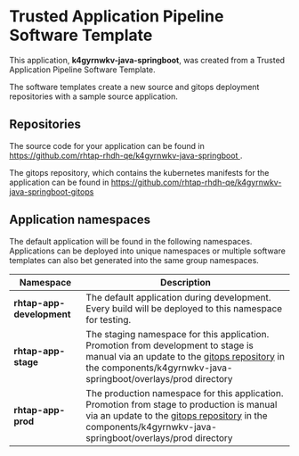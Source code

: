 # Trusted Application Pipeline Software Template

This application, **k4gyrnwkv-java-springboot**, was created from a Trusted Application Pipeline Software Template.

The software templates create a new source and gitops deployment repositories with a sample source application. 

## Repositories

The source code for your application can be found in [https://github.com/rhtap-rhdh-qe/k4gyrnwkv-java-springboot ](https://github.com/rhtap-rhdh-qe/k4gyrnwkv-java-springboot ).
 
The gitops repository, which contains the kubernetes manifests for the application can be found in 
[https://github.com/rhtap-rhdh-qe/k4gyrnwkv-java-springboot-gitops ](https://github.com/rhtap-rhdh-qe/k4gyrnwkv-java-springboot-gitops ) 

## Application namespaces 

The default application will be found in the following namespaces. Applications can be deployed into unique namespaces or multiple software templates can also bet generated into the same group namespaces.  

|  Namespace   |  Description   |  
| -------- | -------- |   
| **rhtap-app-development** | The default application during development. Every build will be deployed to this namespace for testing. | 
| **rhtap-app-stage** | The staging namespace for this application. Promotion from development to stage is manual via an update to the [gitops repository](https://github.com/rhtap-rhdh-qe/k4gyrnwkv-java-springboot-gitops ) in the components/k4gyrnwkv-java-springboot/overlays/prod directory |  
| **rhtap-app-prod** | The production namespace for this application. Promotion from stage to production is manual via an update to the [gitops repository](https://github.com/rhtap-rhdh-qe/k4gyrnwkv-java-springboot-gitops ) in the components/k4gyrnwkv-java-springboot/overlays/prod directory | 